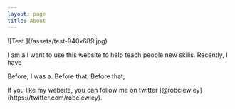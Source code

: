 ```yaml
---
layout: page
title: About
---
```


<div>![Test.](/assets/test-940x689.jpg)

I am a 
I want to use this website to help teach people new skills.
Recently, I have

Before, I was a. 
Before that,
Before that, 

<div>If you like my website, you can follow me on twitter [@robclewley](https://twitter.com/robclewley).</div>
